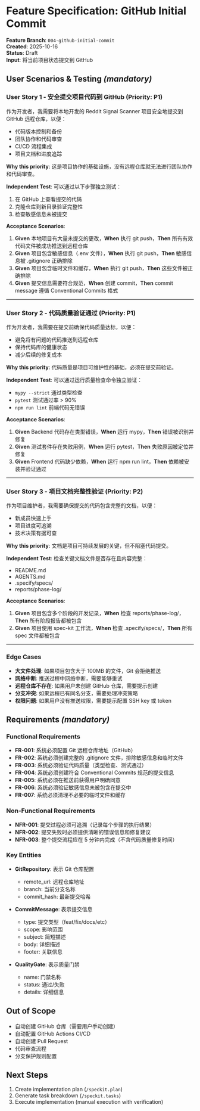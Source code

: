 # Feature Specification: GitHub Initial Commit

**Feature Branch**: `004-github-initial-commit`  
**Created**: 2025-10-16  
**Status**: Draft  
**Input**: 将当前项目状态提交到 GitHub

## User Scenarios & Testing *(mandatory)*

### User Story 1 - 安全提交项目代码到 GitHub (Priority: P1)

作为开发者，我需要将本地开发的 Reddit Signal Scanner 项目安全地提交到 GitHub 远程仓库，以便：
- 代码版本控制和备份
- 团队协作和代码审查
- CI/CD 流程集成
- 项目文档和进度追踪

**Why this priority**: 这是项目协作的基础设施，没有远程仓库就无法进行团队协作和代码审查。

**Independent Test**: 可以通过以下步骤独立测试：
1. 在 GitHub 上查看提交的代码
2. 克隆仓库到新目录验证完整性
3. 检查敏感信息未被提交

**Acceptance Scenarios**:

1. **Given** 本地项目有大量未提交的更改，**When** 执行 git push，**Then** 所有有效代码文件被成功推送到远程仓库
2. **Given** 项目包含敏感信息（.env 文件），**When** 执行 git push，**Then** 敏感信息被 .gitignore 正确排除
3. **Given** 项目包含临时文件和缓存，**When** 执行 git push，**Then** 这些文件被正确排除
4. **Given** 提交信息需要符合规范，**When** 创建 commit，**Then** commit message 遵循 Conventional Commits 格式

---

### User Story 2 - 代码质量验证通过 (Priority: P1)

作为开发者，我需要在提交前确保代码质量达标，以便：
- 避免将有问题的代码推送到远程仓库
- 保持代码库的健康状态
- 减少后续的修复成本

**Why this priority**: 代码质量是项目可维护性的基础，必须在提交前验证。

**Independent Test**: 可以通过运行质量检查命令独立验证：
- `mypy --strict` 通过类型检查
- `pytest` 测试通过率 > 90%
- `npm run lint` 前端代码无错误

**Acceptance Scenarios**:

1. **Given** Backend 代码存在类型错误，**When** 运行 mypy，**Then** 错误被识别并修复
2. **Given** 测试套件存在失败用例，**When** 运行 pytest，**Then** 失败原因被定位并修复
3. **Given** Frontend 代码缺少依赖，**When** 运行 npm run lint，**Then** 依赖被安装并验证通过

---

### User Story 3 - 项目文档完整性验证 (Priority: P2)

作为项目维护者，我需要确保提交的代码包含完整的文档，以便：
- 新成员快速上手
- 项目进度可追溯
- 技术决策有据可查

**Why this priority**: 文档是项目可持续发展的关键，但不阻塞代码提交。

**Independent Test**: 检查关键文档文件是否存在且内容完整：
- README.md
- AGENTS.md
- .specify/specs/
- reports/phase-log/

**Acceptance Scenarios**:

1. **Given** 项目包含多个阶段的开发记录，**When** 检查 reports/phase-log/，**Then** 所有阶段报告都被包含
2. **Given** 项目使用 spec-kit 工作流，**When** 检查 .specify/specs/，**Then** 所有 spec 文件都被包含

---

### Edge Cases

- **大文件处理**: 如果项目包含大于 100MB 的文件，Git 会拒绝推送
- **网络中断**: 推送过程中网络中断，需要能够重试
- **远程仓库不存在**: 如果用户未创建 GitHub 仓库，需要提示创建
- **分支冲突**: 如果远程已有同名分支，需要处理冲突策略
- **权限问题**: 如果用户没有推送权限，需要提示配置 SSH key 或 token

## Requirements *(mandatory)*

### Functional Requirements

- **FR-001**: 系统必须配置 Git 远程仓库地址（GitHub）
- **FR-002**: 系统必须创建完整的 .gitignore 文件，排除敏感信息和临时文件
- **FR-003**: 系统必须验证代码质量（类型检查、测试通过）
- **FR-004**: 系统必须创建符合 Conventional Commits 规范的提交信息
- **FR-005**: 系统必须在推送前获得用户明确同意
- **FR-006**: 系统必须验证敏感信息未被包含在提交中
- **FR-007**: 系统必须清理不必要的临时文件和缓存

### Non-Functional Requirements

- **NFR-001**: 提交过程必须可追溯（记录每个步骤的执行结果）
- **NFR-002**: 提交失败时必须提供清晰的错误信息和修复建议
- **NFR-003**: 整个提交流程应在 5 分钟内完成（不含代码质量修复时间）

### Key Entities

- **GitRepository**: 表示 Git 仓库配置
  - remote_url: 远程仓库地址
  - branch: 当前分支名称
  - commit_hash: 最新提交哈希

- **CommitMessage**: 表示提交信息
  - type: 提交类型（feat/fix/docs/etc）
  - scope: 影响范围
  - subject: 简短描述
  - body: 详细描述
  - footer: 关联信息

- **QualityGate**: 表示质量门禁
  - name: 门禁名称
  - status: 通过/失败
  - details: 详细信息

## Out of Scope

- 自动创建 GitHub 仓库（需要用户手动创建）
- 自动配置 GitHub Actions CI/CD
- 自动创建 Pull Request
- 代码审查流程
- 分支保护规则配置

## Next Steps

1. Create implementation plan (`/speckit.plan`)
2. Generate task breakdown (`/speckit.tasks`)
3. Execute implementation (manual execution with verification)


